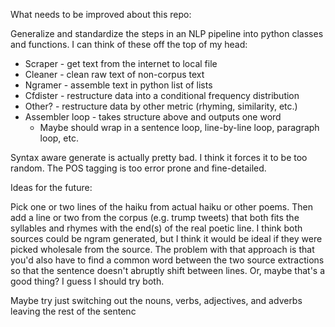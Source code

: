 What needs to be improved about this repo:

Generalize and standardize the steps in an NLP pipeline into python classes and
functions. I can think of these off the top of my head:

* Scraper - get text from the internet to local file
* Cleaner - clean raw text of non-corpus text
* Ngramer - assemble text in python list of lists
* Cfdister - restructure data into a conditional frequency distribution
* Other? - restructure data by other metric (rhyming, similarity, etc.)
* Assembler loop - takes structure above and outputs one word
    - Maybe should wrap in a sentence loop, line-by-line loop, paragraph loop,
      etc.

Syntax aware generate is actually pretty bad. I think it forces it to be too
random. The POS tagging is too error prone and fine-detailed.

Ideas for the future:

Pick one or two lines of the haiku from actual haiku or other poems. Then add a
line or two from the corpus (e.g. trump tweets) that both fits the syllables and
rhymes with the end(s) of the real poetic line. I think both sources could be
ngram generated, but I think it would be ideal if they were picked wholesale
from the source. The problem with that approach is that you'd also have to find
a common word between the two source extractions so that the sentence doesn't
abruptly shift between lines. Or, maybe that's a good thing? I guess I should
try both.

Maybe try just switching out the nouns, verbs, adjectives, and adverbs leaving
the rest of the sentenc